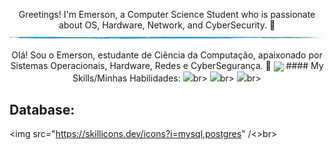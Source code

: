 
 </div>
<p align="center"> Greetings! I'm Emerson, a Computer Science Student who is passionate about OS, Hardware, Network, and CyberSecurity. 👾

<img src="src/header.png" alt="Header Image" />

<p align="center"> Olá! Sou o Emerson, estudante de Ciência da Computação, apaixonado por Sistemas Operacionais, Hardware, Redes e CyberSegurança. 👾

<img width=40% align="center" src="https://github-readme-stats-git-main-rafaelalexandrino.vercel.app/api/top-langs/?username=emersondmatos&show_icons=true&theme=radical&layout=compact" />
 </div>

 </div>
####  My Skills/Minhas Habilidades:
<img src="https://skillicons.dev/icons?i=dotnet,java,js,python" /<>br>
<img src="https://skillicons.dev/icons?i=linux,arch,debian,bsd" /<>br>
<img src="https://skillicons.dev/icons?i=azure," /<>br>

## Database:
<img src="https://skillicons.dev/icons?i=mysql,postgres" /<>br>
 </div>
